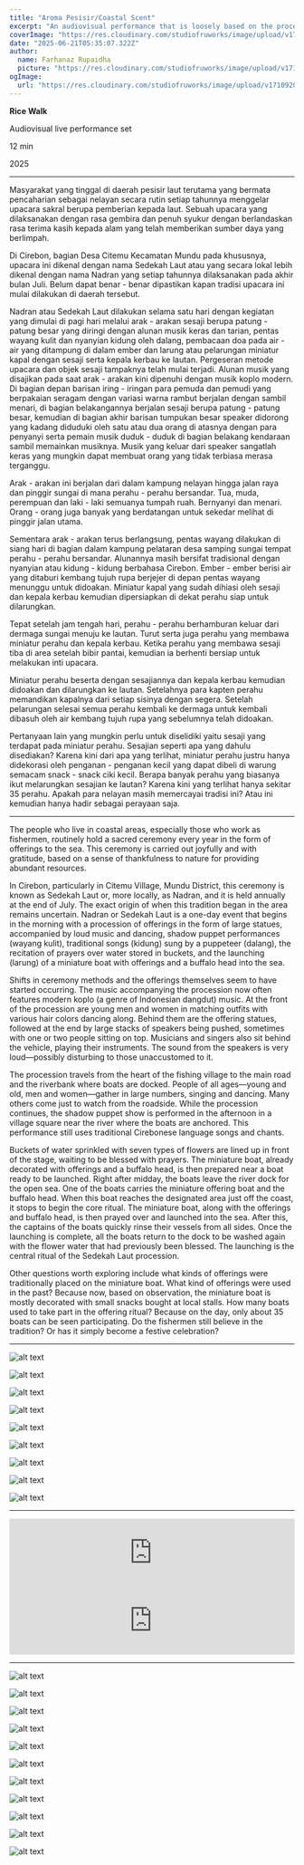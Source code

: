 ```yaml
---
title: "Aroma Pesisir/Coastal Scent"
excerpt: "An audiovisual performance that is loosely based on the procession of Nadran in Cirebon, West Java, Indonesia."
coverImage: "https://res.cloudinary.com/studiofruworks/image/upload/v1750523771/jackplan-user/x4autz2yzjrchu3h1cvd.png"
date: "2025-06-21T05:35:07.322Z"
author:
  name: Farhanaz Rupaidha
  picture: "https://res.cloudinary.com/studiofruworks/image/upload/v1710832241/jackplan-user/e6fmykbxfqftmylyldhg.jpg"
ogImage:
  url: "https://res.cloudinary.com/studiofruworks/image/upload/v1710920420/jackplan-user/bdl8jghrq7mk3epp85fg.jpg"
---
```

**Rice Walk**


Audiovisual live performance set

12 min

2025

* * * * *

Masyarakat yang tinggal di daerah pesisir laut terutama yang bermata pencaharian sebagai nelayan secara rutin setiap tahunnya menggelar upacara sakral berupa pemberian kepada laut. Sebuah upacara yang dilaksanakan dengan rasa gembira dan penuh syukur dengan berlandaskan rasa terima kasih kepada alam yang telah memberikan sumber daya yang berlimpah. 

Di Cirebon, bagian Desa Citemu Kecamatan Mundu pada khususnya, upacara ini dikenal dengan nama Sedekah Laut atau yang secara lokal lebih dikenal dengan nama Nadran yang setiap tahunnya dilaksanakan pada akhir bulan Juli. Belum dapat benar - benar dipastikan kapan tradisi upacara ini mulai dilakukan di daerah tersebut. 

Nadran atau Sedekah Laut dilakukan selama satu hari dengan kegiatan yang dimulai di pagi hari melalui arak - arakan sesaji berupa patung - patung besar yang diringi dengan alunan musik keras dan tarian, pentas wayang kulit dan nyanyian kidung oleh dalang, pembacaan doa pada air - air yang ditampung di dalam ember dan larung atau pelarungan miniatur kapal dengan sesaji serta kepala kerbau ke lautan. 
Pergeseran metode upacara dan objek sesaji tampaknya telah mulai terjadi. Alunan musik yang disajikan pada saat arak - arakan kini dipenuhi dengan musik koplo modern. Di bagian depan barisan iring - iringan para pemuda dan pemudi yang berpakaian seragam dengan variasi warna rambut berjalan dengan sambil menari, di bagian belakangannya berjalan sesaji berupa patung - patung besar, kemudian di bagian akhir barisan tumpukan besar speaker didorong yang kadang diduduki oleh satu atau dua orang di atasnya dengan para penyanyi serta pemain musik duduk - duduk di bagian belakang kendaraan sambil memainkan musiknya. Musik yang keluar dari speaker sangatlah keras yang mungkin dapat membuat orang yang tidak terbiasa merasa terganggu. 

Arak - arakan ini berjalan dari dalam kampung nelayan hingga jalan raya dan pinggir sungai di mana perahu - perahu bersandar. Tua, muda, perempuan dan laki - laki semuanya tumpah ruah. Bernyanyi dan menari. Orang - orang juga banyak yang berdatangan untuk sekedar melihat di pinggir jalan utama. 

Sementara arak - arakan terus berlangsung, pentas wayang dilakukan di siang hari di bagian dalam kampung pelataran desa samping sungai tempat perahu - perahu bersandar. Alunannya masih bersifat tradisional dengan nyanyian atau kidung - kidung berbahasa Cirebon. 
Ember - ember berisi air yang ditaburi kembang tujuh rupa berjejer di depan pentas wayang menunggu untuk didoakan. Miniatur kapal yang sudah dihiasi oleh sesaji dan kepala kerbau kemudian dipersiapkan di dekat perahu siap untuk dilarungkan. 

Tepat setelah jam tengah hari, perahu - perahu berhamburan keluar dari dermaga sungai menuju ke lautan. Turut serta juga perahu yang membawa miniatur perahu dan kepala kerbau. Ketika perahu yang membawa sesaji tiba di area setelah bibir pantai, kemudian ia berhenti bersiap untuk melakukan inti upacara.

Miniatur perahu beserta dengan sesajiannya dan kepala kerbau kemudian didoakan dan dilarungkan ke lautan. Setelahnya para kapten perahu memandikan kapalnya dari setiap sisinya dengan segera. Setelah pelarungan selesai semua perahu kembali ke dermaga untuk kembali dibasuh oleh air kembang tujuh rupa yang sebelumnya telah didoakan. 

Pertanyaan lain yang mungkin perlu untuk diselidiki yaitu sesaji yang terdapat pada miniatur perahu. Sesajian seperti apa yang dahulu disediakan? Karena kini dari apa yang terlihat, miniatur perahu justru hanya didekorasi oleh penganan - penganan kecil yang dapat dibeli di warung semacam snack - snack ciki kecil. Berapa banyak perahu yang biasanya ikut melarungkan sesajian ke lautan? Karena kini yang terlihat hanya sekitar 35 perahu. Apakah para nelayan masih memercayai tradisi ini? Atau ini kemudian hanya hadir sebagai perayaan saja.

------

The people who live in coastal areas, especially those who work as fishermen, routinely hold a sacred ceremony every year in the form of offerings to the sea. This ceremony is carried out joyfully and with gratitude, based on a sense of thankfulness to nature for providing abundant resources.

In Cirebon, particularly in Citemu Village, Mundu District, this ceremony is known as Sedekah Laut or, more locally, as Nadran, and it is held annually at the end of July. The exact origin of when this tradition began in the area remains uncertain.
Nadran or Sedekah Laut is a one-day event that begins in the morning with a procession of offerings in the form of large statues, accompanied by loud music and dancing, shadow puppet performances (wayang kulit), traditional songs (kidung) sung by a puppeteer (dalang), the recitation of prayers over water stored in buckets, and the launching (larung) of a miniature boat with offerings and a buffalo head into the sea.

Shifts in ceremony methods and the offerings themselves seem to have started occurring. The music accompanying the procession now often features modern koplo (a genre of Indonesian dangdut) music. At the front of the procession are young men and women in matching outfits with various hair colors dancing along. Behind them are the offering statues, followed at the end by large stacks of speakers being pushed, sometimes with one or two people sitting on top. Musicians and singers also sit behind the vehicle, playing their instruments. The sound from the speakers is very loud—possibly disturbing to those unaccustomed to it.

The procession travels from the heart of the fishing village to the main road and the riverbank where boats are docked. People of all ages—young and old, men and women—gather in large numbers, singing and dancing. Many others come just to watch from the roadside.
While the procession continues, the shadow puppet show is performed in the afternoon in a village square near the river where the boats are anchored. This performance still uses traditional Cirebonese language songs and chants.

Buckets of water sprinkled with seven types of flowers are lined up in front of the stage, waiting to be blessed with prayers. The miniature boat, already decorated with offerings and a buffalo head, is then prepared near a boat ready to be launched.
Right after midday, the boats leave the river dock for the open sea. One of the boats carries the miniature offering boat and the buffalo head. When this boat reaches the designated area just off the coast, it stops to begin the core ritual.
The miniature boat, along with the offerings and buffalo head, is then prayed over and launched into the sea. After this, the captains of the boats quickly rinse their vessels from all sides. Once the launching is complete, all the boats return to the dock to be washed again with the flower water that had previously been blessed. The launching is the central ritual of the Sedekah Laut procession. 

Other questions worth exploring include what kinds of offerings were traditionally placed on the miniature boat. What kind of offerings were used in the past? Because now, based on observation, the miniature boat is mostly decorated with small snacks bought at local stalls. How many boats used to take part in the offering ritual? Because on the day, only about 35 boats can be seen participating. Do the fishermen still believe in the tradition? Or has it simply become a festive celebration?



* * * * *

![alt text](https://res.cloudinary.com/studiofruworks/image/upload/v1750523767/jackplan-user/e6mpjrjn3fsohdcmwnsg.png)

![alt text](https://res.cloudinary.com/studiofruworks/image/upload/v1750523769/jackplan-user/rqvyqczezwbfpnlurtyo.png)

![alt text](https://res.cloudinary.com/studiofruworks/image/upload/v1750523765/jackplan-user/blc4edl8hzpvpyhl7gtg.png)

![alt text](https://res.cloudinary.com/studiofruworks/image/upload/v1750523772/jackplan-user/tn6wcwyyh1sakdzxropm.png)

![alt text](https://res.cloudinary.com/studiofruworks/image/upload/v1750523771/jackplan-user/s2j7opup87sclz0oipm2.png)

![alt text](https://res.cloudinary.com/studiofruworks/image/upload/v1750523771/jackplan-user/kn6ag03gybzjl9wfuvvv.png)

![alt text](https://res.cloudinary.com/studiofruworks/image/upload/v1750523771/jackplan-user/vojzm9zrndafp0rziiyo.png)

![alt text](https://res.cloudinary.com/studiofruworks/image/upload/v1750523769/jackplan-user/hfdoplfzniycz4aj73uh.png)

![alt text](https://res.cloudinary.com/studiofruworks/image/upload/v1750523769/jackplan-user/z40tek8ffr23oidhzbvt.png)

-----

<iframe style="border: 0; width: 100%; height: 120px;" src="https://bandcamp.com/EmbeddedPlayer/track=1809421896/size=large/bgcol=ffffff/linkcol=0687f5/tracklist=false/artwork=small/transparent=true/" seamless><a href="https://farhanazrupaidha.bandcamp.com/track/arak-arakan">Arak - Arakan by Farhanaz Rupaidha</a></iframe>

<iframe style="border: 0; width: 100%; height: 120px;" src="https://bandcamp.com/EmbeddedPlayer/track=3085410820/size=large/bgcol=ffffff/linkcol=0687f5/tracklist=false/artwork=small/transparent=true/" seamless><a href="https://farhanazrupaidha.bandcamp.com/track/sepenggal-kidung-larung">Sepenggal Kidung Larung by Farhanaz Rupaidha</a></iframe>

-----

![alt text](https://res.cloudinary.com/studiofruworks/image/upload/v1750503269/jackplan-user/okjelkeybgfiayl1h3cu.jpg)

![alt text](https://res.cloudinary.com/studiofruworks/image/upload/v1750503283/jackplan-user/k8sgdeavceunemrlfdio.jpg)

![alt text](https://res.cloudinary.com/studiofruworks/image/upload/v1750503268/jackplan-user/hipk1io8vnbo0treiq5g.jpg)

![alt text](https://res.cloudinary.com/studiofruworks/image/upload/v1750503255/jackplan-user/csnbluji5kcstxtnfvqg.jpg)

![alt text](https://res.cloudinary.com/studiofruworks/image/upload/v1750503276/jackplan-user/it8nckv8fllll8lcuud8.jpg)

![alt text](https://res.cloudinary.com/studiofruworks/image/upload/v1750503265/jackplan-user/nhuqpmsmcbvrpoe7e7vw.jpg)

![alt text](https://res.cloudinary.com/studiofruworks/image/upload/v1750503262/jackplan-user/ea3ayoidqlgm6ahsxpuv.jpg)

![alt text](https://res.cloudinary.com/studiofruworks/image/upload/v1750503281/jackplan-user/hsxmfurr1o1eglz1tmzv.jpg)

![alt text](https://res.cloudinary.com/studiofruworks/image/upload/v1750503277/jackplan-user/pzmbxjol2gnefdejcmvh.jpg)

![alt text](https://res.cloudinary.com/studiofruworks/image/upload/v1750503266/jackplan-user/lo5wlsqjicpgjshvaldm.jpg)

![alt text](https://res.cloudinary.com/studiofruworks/image/upload/v1750503285/jackplan-user/essendtgkclhhuqrfs1i.jpg)